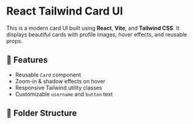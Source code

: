 # React Tailwind Card UI

This is a modern card UI built using **React**, **Vite**, and **Tailwind CSS**. It displays beautiful cards with profile images, hover effects, and reusable props.

## 🚀 Features

- Reusable `Card` component
- Zoom-in & shadow effects on hover
- Responsive Tailwind utility classes
- Customizable `username` and `button` text

## 📂 Folder Structure

